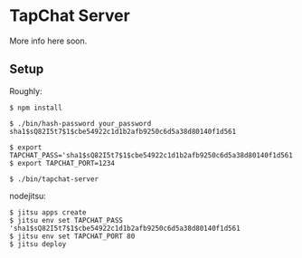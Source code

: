 # TapChat Server

More info here soon.

## Setup

Roughly:

	$ npm install

    $ ./bin/hash-password your_password
    sha1$sQ82I5t7$1$cbe54922c1d1b2afb9250c6d5a38d80140f1d561
    
    $ export TAPCHAT_PASS='sha1$sQ82I5t7$1$cbe54922c1d1b2afb9250c6d5a38d80140f1d561
    $ export TAPCHAT_PORT=1234
    
    $ ./bin/tapchat-server

nodejitsu:

	$ jitsu apps create
    $ jitsu env set TAPCHAT_PASS 'sha1$sQ82I5t7$1$cbe54922c1d1b2afb9250c6d5a38d80140f1d561
    $ jitsu env set TAPCHAT_PORT 80
    $ jitsu deploy